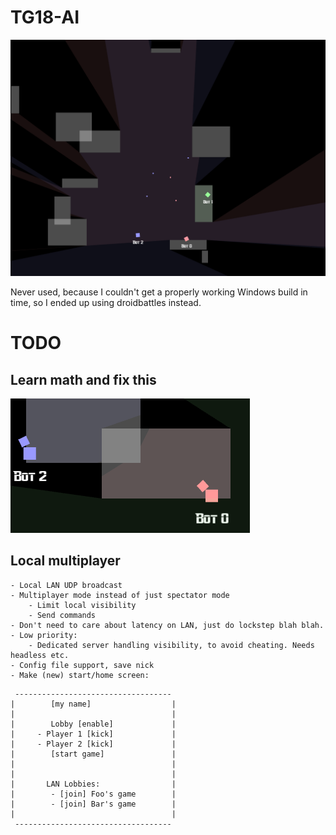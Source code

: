 TG18-AI
=======

![screenshot](/screenshot.png)

Never used, because I couldn't get a properly working Windows build in time, so I ended up using droidbattles instead.


TODO
====

Learn math and fix this
-----------------------

![issue](/issue.png)



Local multiplayer
-----------------

    - Local LAN UDP broadcast
    - Multiplayer mode instead of just spectator mode
        - Limit local visibility
        - Send commands
    - Don't need to care about latency on LAN, just do lockstep blah blah.
    - Low priority:
        - Dedicated server handling visibility, to avoid cheating. Needs headless etc.
    - Config file support, save nick
    - Make (new) start/home screen:

```
 -----------------------------------
|        [my name]                  |
|                                   |
|        Lobby [enable]             |
|     - Player 1 [kick]             |
|     - Player 2 [kick]             |
|        [start game]               |
|                                   |
|                                   |
|       LAN Lobbies:                |
|        - [join] Foo's game        |
|        - [join] Bar's game        |
|                                   |
 -----------------------------------
```
